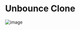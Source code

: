# Unbounce Clone
![image](https://encrypted-tbn0.gstatic.com/images?q=tbn:ANd9GcSN6twt62jOblMBDtMVvMn7H4IKXo9IAswHyg&usqp=CAU)
